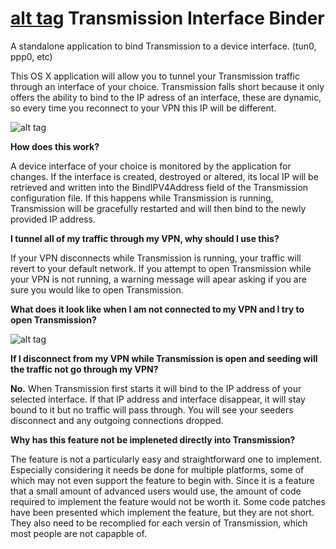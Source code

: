 [alt tag](https://raw.githubusercontent.com/joshbernfeld/Transmission-Interface-Binder/master/Source/Resources/icon-128.png) Transmission Interface Binder
=============================

A standalone application to bind Transmission to a device interface. (tun0, ppp0, etc)

This OS X application will allow you to tunnel your Transmission traffic through an interface of your choice. Transmission falls short because it only offers the ability to bind to the IP adress of an interface, these are dynamic, so every time you reconnect to your VPN this IP will be different.

![alt tag](https://raw.githubusercontent.com/joshbernfeld/Transmission-Interface-Binder/dfc76bde8b134dfbdc7c4d28c064711bfd857e5b/Preview/main.png)

**How does this work?**

A device interface of your choice is monitored by the application for changes. If the interface is created, destroyed or altered, its local IP will be retrieved and written into the BindIPV4Address field of the Transmission configuration file. If this happens while Transmission is running, Transmission will be gracefully restarted and will then bind to the newly provided IP address.

**I tunnel all of my traffic through my VPN, why should I use this?**

If your VPN disconnects while Transmission is running, your traffic will revert to your default network.
If you attempt to open Transmission while your VPN is not running, a warning message will apear asking if you are sure you would like to open Transmission.

**What does it look like when I am not connected to my VPN and I try to open Transmission?**

![alt tag](https://raw.githubusercontent.com/joshbernfeld/Transmission-Interface-Binder/master/Preview/alert.png)

**If I disconnect from my VPN while Transmission is open and seeding will the traffic not go through my VPN?**

**No.** When Transmission first starts it will bind to the IP address of your selected interface. If that IP address and interface disappear, it will stay bound to it but no traffic will pass through. You will see your seeders disconnect and any outgoing connections dropped.


**Why has this feature not be impleneted directly into Transmission?**

The feature is not a particularly easy and straightforward one to implement. Especially considering it needs be done for multiple platforms, some of which may not even support the feature to begin with. Since it is a feature that a small amount of advanced users would use, the amount of code required to implement the feature would not be worth it. Some code patches have been presented which implement the feature, but they are not short. They also need to be recomplied for each versin of Transmission, which most people are not capapble of.